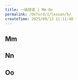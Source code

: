 ```yaml
---
title: 一级拼读 | Mm-Oo
permalink: /Oxford/1/lesson/5/
createTime: 2025/09/13 11:11:40
---
```


## Mm

<OxfordPhone
    level="1"
    letter="Mm"
    sound="/m/"
    :word="['mouse', 'money', 'milk', 'monkey']"
    video="M.mp4"
    letterAudio="M.mp3"
    soundAudio="M.mp3"
/>

## Nn

<OxfordPhone
    level="1"
    letter="Nn"
    sound="/n/"
    :word="['nest', 'nose', 'nut', 'net']"
    video="N.mp4"
    letterAudio="N.mp3"
    soundAudio="N.mp3"
/>

## Oo

<OxfordPhone
    level="1"
    letter="Oo"
    sound="/o/"
    :word="['ostrich', 'octopus', 'olive', 'ox']"
    video="O.mp4"
    letterAudio="O.mp3"
    soundAudio="O.mp3"
/>